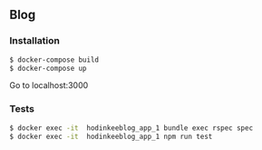 ## Blog

### Installation

```bash
$ docker-compose build
$ docker-compose up
```

Go to localhost:3000

### Tests

```bash
$ docker exec -it  hodinkeeblog_app_1 bundle exec rspec spec
$ docker exec -it  hodinkeeblog_app_1 npm run test
```
